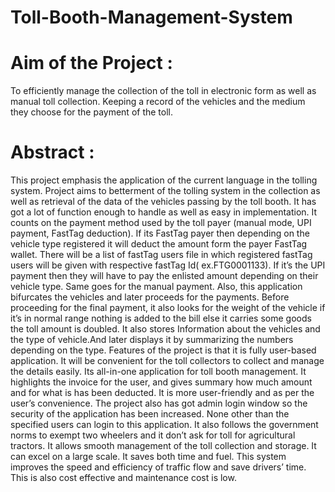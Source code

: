 # Toll-Booth-Management-System 

# Aim of the Project : 
To efficiently manage the collection of the toll in electronic form as well as manual toll collection. Keeping a record of the vehicles and the medium they choose for the payment of the toll.

# Abstract : 
This project emphasis the application of the current language in the tolling system. Project aims to betterment of the tolling system in the collection as well as retrieval of the data of the vehicles passing by the toll booth. It has got a lot of function enough to handle as well as easy in implementation. It counts on the payment method used by the toll payer (manual mode, UPI payment, FastTag deduction). If its FastTag payer then depending on the vehicle type registered it will deduct the amount form the payer FastTag wallet. There will be a list of fastTag users file in which registered fastTag users will be given with respective fastTag Id( ex.FTG0001133). If it’s the UPI payment then they will have to pay the enlisted amount depending on their vehicle type. Same goes for the manual payment. Also, this application bifurcates the vehicles and later proceeds for the payments. Before proceeding for the final payment, it also looks for the weight of the vehicle if it’s in normal range nothing is added to the bill else it carries some goods the toll amount is doubled. It also stores Information about the vehicles and the type of vehicle.And later displays it by summarizing the numbers depending on the type. Features of the project is that it is fully user-based application. It will be convenient for the toll collectors to collect and manage the details easily. Its all-in-one application for toll booth management. It highlights the invoice for the user, and gives summary how much amount and for what is has been deducted. It is more user-friendly and as per the user’s convenience. The project also has got admin login window so the security of the application has been increased. None other than the specified users can login to this application. It also follows the government norms to exempt two wheelers and it don’t ask for toll for agricultural tractors. It allows smooth management of the toll collection and storage. It can excel on a large scale. It saves both time and fuel. This system improves the speed and efficiency of traffic flow and save drivers’ time. This is also cost effective and maintenance cost is low.
